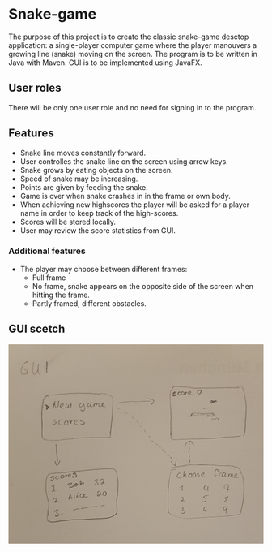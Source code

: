 # Snake-game

The purpose of this project is to create the classic snake-game desctop application: a single-player computer game where the player manouvers a growing line (snake) moving on the screen.
The program is to be written in Java with Maven. GUI is to be implemented using JavaFX.

## User roles
There will be only one user role and no need for signing in to the program. 

## Features
* Snake line moves constantly forward.
* User controlles the snake line on the screen using arrow keys.
* Snake grows by eating objects on the screen.
* Speed of snake may be increasing.
* Points are given by feeding the snake.
* Game is over when snake crashes in in the frame or own body.
* When achieving new highscores the player will be asked for a player name in order to keep track of the high-scores. 
* Scores will be stored locally. 
* User may review the score statistics from GUI.

### Additional features
* The player may choose between different frames:
  * Full frame
  * No frame, snake appears on the opposite side of the screen when hitting the frame.
  * Partly framed, different obstacles.

## GUI scetch
<img src="https://github.com/anadis504/ot-harjoitustyo/blob/master/dokumentaatio/20201110_212041.jpg" width=750>
